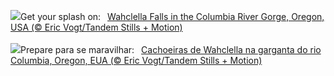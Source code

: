 ![](https://www.bing.com/th?id=OHR.WahclellaFalls_EN-GB8488291917_UHD.jpg&w=1000)Get your splash on:&nbsp;&ensp;[Wahclella Falls in the Columbia River Gorge, Oregon, USA (© Eric Vogt/Tandem Stills + Motion)](https://www.bing.com/th?id=OHR.WahclellaFalls_EN-GB8488291917_UHD.jpg)
<br><br/>
![](https://www.bing.com/th?id=OHR.WahclellaFalls_PT-BR3300718426_UHD.jpg&w=1000)Prepare para se maravilhar:&nbsp;&ensp;[Cachoeiras de Wahclella na garganta do rio Columbia, Oregon, EUA (© Eric Vogt/Tandem Stills + Motion)](https://www.bing.com/th?id=OHR.WahclellaFalls_PT-BR3300718426_UHD.jpg)
<br><br/>
